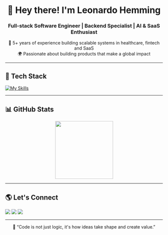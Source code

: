 <h1 align="center">👋 Hey there! I'm Leonardo Hemming</h1>
<h3 align="center">Full-stack Software Engineer | Backend Specialist | AI & SaaS Enthusiast</h3>

<p align="center">
  💼 5+ years of experience building scalable systems in healthcare, fintech and SaaS <br/>
  🌍 Passionate about building products that make a global impact
</p>

---

## 🚀 Tech Stack

[![My Skills](https://skillicons.dev/icons?i=java,php,nodejs,ts,react,postgres,mysql,aws,docker,git,linux)](https://skillicons.dev)

---

## 📊 GitHub Stats

<div align="center">
  <a href="https://github.com/LdSH-dev">
    <img height="185em" src="https://github-readme-stats.vercel.app/api/top-langs/?username=LdSH-dev&hide_progress=false&layout=compact&lang_count=10&theme=dark&border_color=#000000"/>
  </a>
</div>

---

## 🌎 Let's Connect

<a href="mailto:leonardohemming@gmail.com"><img src="https://img.shields.io/badge/-Gmail-D14836?style=for-the-badge&logo=gmail&logoColor=white" /></a>
<a href="https://www.linkedin.com/in/leonardo-hemming/" target="_blank"><img src="https://img.shields.io/badge/-LinkedIn-%230077B5?style=for-the-badge&logo=linkedin&logoColor=white" /></a>
<a href="https://instagram.com/leonardohemming" target="_blank"><img src="https://img.shields.io/badge/-Instagram-%23E4405F?style=for-the-badge&logo=instagram&logoColor=white" /></a>

---

<p align="center">🧠 “Code is not just logic, it's how ideas take shape and create value.”</p>
